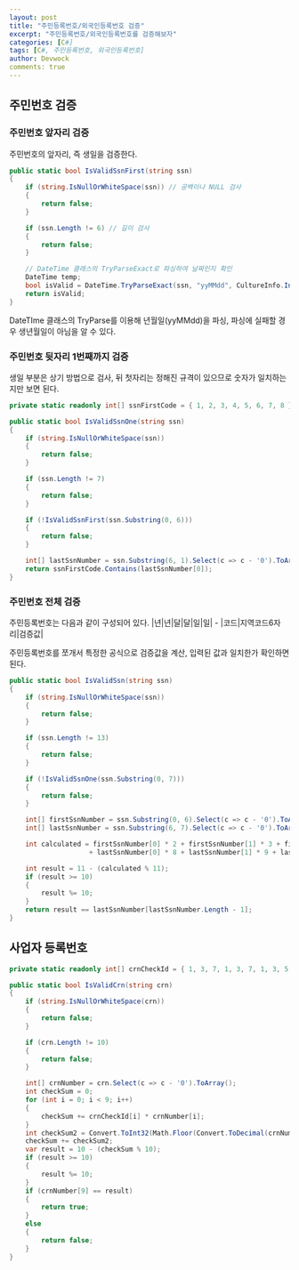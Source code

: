 ```yaml
---
layout: post
title: "주민등록번호/외국인등록번호 검증"
excerpt: "주민등록번호/외국인등록번호를 검증해보자"
categories: [C#]
tags: [C#, 주민등록번호, 외국인등록번호]
author: Devwock
comments: true
---
```


## 주민번호 검증

### 주민번호 앞자리 검증

주민번호의 앞자리, 즉 생일을 검증한다.

```C#
public static bool IsValidSsnFirst(string ssn)
{
    if (string.IsNullOrWhiteSpace(ssn)) // 공백이나 NULL 검사
    {
        return false;
    }

    if (ssn.Length != 6) // 길이 검사
    {
        return false;
    }

    // DateTime 클래스의 TryParseExact로 파싱하여 날짜인지 확인
    DateTime temp;
    bool isValid = DateTime.TryParseExact(ssn, "yyMMdd", CultureInfo.InvariantCulture, DateTimeStyles.None, out temp);
    return isValid;
}
```

DateTIme 클래스의 TryParse를 이용해 년월일(yyMMdd)을 파싱, 파싱에 실패할 경우 생년월일이 아님을 알 수 있다.

### 주민번호 뒷자리 1번째까지 검증

생일 부분은 상기 방법으로 검사, 뒤 첫자리는 정해진 규격이 있으므로 숫자가 일치하는지만 보면 된다.

<script src="https://gist.github.com/DevWock/eabdf9b945b0cccd8e3df4846bb5c336.js?&lines=1-16"></script>

```C#
private static readonly int[] ssnFirstCode = { 1, 2, 3, 4, 5, 6, 7, 8 };

public static bool IsValidSsnOne(string ssn)
{
    if (string.IsNullOrWhiteSpace(ssn))
    {
        return false;
    }

    if (ssn.Length != 7)
    {
        return false;
    }

    if (!IsValidSsnFirst(ssn.Substring(0, 6)))
    {
        return false;
    }

    int[] lastSsnNumber = ssn.Substring(6, 1).Select(c => c - '0').ToArray();
    return ssnFirstCode.Contains(lastSsnNumber[0]);
}
```

### 주민번호 전체 검증

주민등록번호는 다음과 같이 구성되어 있다.
|년|년|달|달|일|일| - |코드|지역코드6자리|검증값|

주민등록번호를 쪼개서 특정한 공식으로 검증값을 계산, 입력된 값과 일치한가 확인하면 된다.

```C#
public static bool IsValidSsn(string ssn)
{
    if (string.IsNullOrWhiteSpace(ssn))
    {
        return false;
    }

    if (ssn.Length != 13)
    {
        return false;
    }

    if (!IsValidSsnOne(ssn.Substring(0, 7)))
    {
        return false;
    }

    int[] firstSsnNumber = ssn.Substring(0, 6).Select(c => c - '0').ToArray();
    int[] lastSsnNumber = ssn.Substring(6, 7).Select(c => c - '0').ToArray();

    int calculated = firstSsnNumber[0] * 2 + firstSsnNumber[1] * 3 + firstSsnNumber[2] * 4 + firstSsnNumber[3] * 5 + firstSsnNumber[4] * 6 + firstSsnNumber[5] * 7
                    + lastSsnNumber[0] * 8 + lastSsnNumber[1] * 9 + lastSsnNumber[2] * 2 + lastSsnNumber[3] * 3 + lastSsnNumber[4] * 4 + lastSsnNumber[5] * 5;

    int result = 11 - (calculated % 11);
    if (result >= 10)
    {
        result %= 10;
    }
    return result == lastSsnNumber[lastSsnNumber.Length - 1];
} 
```

## 사업자 등록번호

```C#
private static readonly int[] crnCheckId = { 1, 3, 7, 1, 3, 7, 1, 3, 5 };

public static bool IsValidCrn(string crn)
{
    if (string.IsNullOrWhiteSpace(crn))
    {
        return false;
    }

    if (crn.Length != 10)
    {
        return false;
    }

    int[] crnNumber = crn.Select(c => c - '0').ToArray();
    int checkSum = 0;
    for (int i = 0; i < 9; i++)
    {
        checkSum += crnCheckId[i] * crnNumber[i];
    }
    int checkSum2 = Convert.ToInt32(Math.Floor(Convert.ToDecimal(crnNumber[8] * crnCheckId[8]) / 10));
    checkSum += checkSum2;
    var result = 10 - (checkSum % 10);
    if (result >= 10)
    {
        result %= 10;
    }
    if (crnNumber[9] == result)
    {
        return true;
    }
    else
    {
        return false;
    }
}
```
